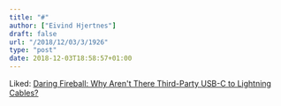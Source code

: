 ```yaml
---
title: "#"
author: ["Eivind Hjertnes"]
draft: false
url: "/2018/12/03/3/1926"
type: "post"
date: 2018-12-03T18:58:57+01:00
---
```


Liked:
[Daring
Fireball: Why Aren't There Third-Party USB-C to Lightning Cables?](https://daringfireball.net/linked/2018/11/13/third-party-usbc-lightning-cables)
